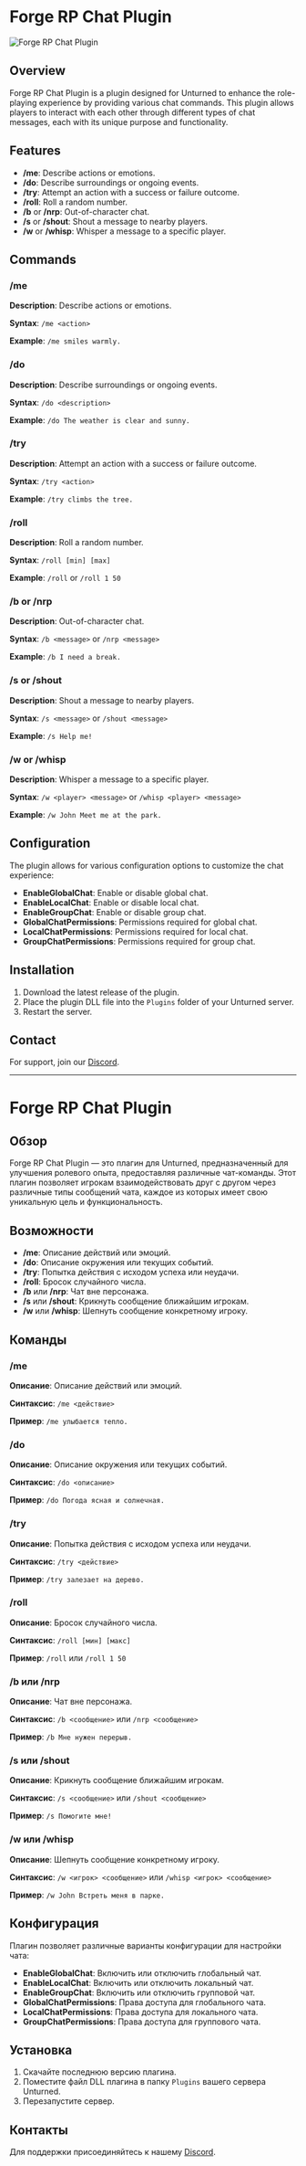 # Forge RP Chat Plugin

![Forge RP Chat Plugin](https://i.imgur.com/x3zejvJ.png)

## Overview

Forge RP Chat Plugin is a plugin designed for Unturned to enhance the role-playing experience by providing various chat commands. This plugin allows players to interact with each other through different types of chat messages, each with its unique purpose and functionality.

## Features

- **/me**: Describe actions or emotions.
- **/do**: Describe surroundings or ongoing events.
- **/try**: Attempt an action with a success or failure outcome.
- **/roll**: Roll a random number.
- **/b** or **/nrp**: Out-of-character chat.
- **/s** or **/shout**: Shout a message to nearby players.
- **/w** or **/whisp**: Whisper a message to a specific player.

## Commands

### /me

**Description**: Describe actions or emotions.

**Syntax**: `/me <action>`

**Example**: `/me smiles warmly.`

### /do

**Description**: Describe surroundings or ongoing events.

**Syntax**: `/do <description>`

**Example**: `/do The weather is clear and sunny.`

### /try

**Description**: Attempt an action with a success or failure outcome.

**Syntax**: `/try <action>`

**Example**: `/try climbs the tree.`

### /roll

**Description**: Roll a random number.

**Syntax**: `/roll [min] [max]`

**Example**: `/roll` or `/roll 1 50`

### /b or /nrp

**Description**: Out-of-character chat.

**Syntax**: `/b <message>` or `/nrp <message>`

**Example**: `/b I need a break.`

### /s or /shout

**Description**: Shout a message to nearby players.

**Syntax**: `/s <message>` or `/shout <message>`

**Example**: `/s Help me!`

### /w or /whisp

**Description**: Whisper a message to a specific player.

**Syntax**: `/w <player> <message>` or `/whisp <player> <message>`

**Example**: `/w John Meet me at the park.`

## Configuration

The plugin allows for various configuration options to customize the chat experience:

- **EnableGlobalChat**: Enable or disable global chat.
- **EnableLocalChat**: Enable or disable local chat.
- **EnableGroupChat**: Enable or disable group chat.
- **GlobalChatPermissions**: Permissions required for global chat.
- **LocalChatPermissions**: Permissions required for local chat.
- **GroupChatPermissions**: Permissions required for group chat.

## Installation

1. Download the latest release of the plugin.
2. Place the plugin DLL file into the `Plugins` folder of your Unturned server.
3. Restart the server.

## Contact

For support, join our [Discord](https://discord.gg/HB9G962FRY).

---

# Forge RP Chat Plugin

## Обзор

Forge RP Chat Plugin — это плагин для Unturned, предназначенный для улучшения ролевого опыта, предоставляя различные чат-команды. Этот плагин позволяет игрокам взаимодействовать друг с другом через различные типы сообщений чата, каждое из которых имеет свою уникальную цель и функциональность.

## Возможности

- **/me**: Описание действий или эмоций.
- **/do**: Описание окружения или текущих событий.
- **/try**: Попытка действия с исходом успеха или неудачи.
- **/roll**: Бросок случайного числа.
- **/b** или **/nrp**: Чат вне персонажа.
- **/s** или **/shout**: Крикнуть сообщение ближайшим игрокам.
- **/w** или **/whisp**: Шепнуть сообщение конкретному игроку.

## Команды

### /me

**Описание**: Описание действий или эмоций.

**Синтаксис**: `/me <действие>`

**Пример**: `/me улыбается тепло.`

### /do

**Описание**: Описание окружения или текущих событий.

**Синтаксис**: `/do <описание>`

**Пример**: `/do Погода ясная и солнечная.`

### /try

**Описание**: Попытка действия с исходом успеха или неудачи.

**Синтаксис**: `/try <действие>`

**Пример**: `/try залезает на дерево.`

### /roll

**Описание**: Бросок случайного числа.

**Синтаксис**: `/roll [мин] [макс]`

**Пример**: `/roll` или `/roll 1 50`

### /b или /nrp

**Описание**: Чат вне персонажа.

**Синтаксис**: `/b <сообщение>` или `/nrp <сообщение>`

**Пример**: `/b Мне нужен перерыв.`

### /s или /shout

**Описание**: Крикнуть сообщение ближайшим игрокам.

**Синтаксис**: `/s <сообщение>` или `/shout <сообщение>`

**Пример**: `/s Помогите мне!`

### /w или /whisp

**Описание**: Шепнуть сообщение конкретному игроку.

**Синтаксис**: `/w <игрок> <сообщение>` или `/whisp <игрок> <сообщение>`

**Пример**: `/w John Встреть меня в парке.`

## Конфигурация

Плагин позволяет различные варианты конфигурации для настройки чата:

- **EnableGlobalChat**: Включить или отключить глобальный чат.
- **EnableLocalChat**: Включить или отключить локальный чат.
- **EnableGroupChat**: Включить или отключить групповой чат.
- **GlobalChatPermissions**: Права доступа для глобального чата.
- **LocalChatPermissions**: Права доступа для локального чата.
- **GroupChatPermissions**: Права доступа для группового чата.

## Установка

1. Скачайте последнюю версию плагина.
2. Поместите файл DLL плагина в папку `Plugins` вашего сервера Unturned.
3. Перезапустите сервер.

## Контакты

Для поддержки присоединяйтесь к нашему [Discord](https://discord.gg/HB9G962FRY).
